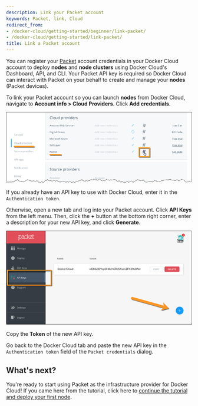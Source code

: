 ```yaml
---
description: Link your Packet account
keywords: Packet, link, Cloud
redirect_from:
- /docker-cloud/getting-started/beginner/link-packet/
- /docker-cloud/getting-started/link-packet/
title: Link a Packet account
---
```


You can register your [Packet](https://www.packet.net/promo/docker-cloud/) account credentials in your Docker Cloud account to deploy **nodes** and **node clusters** using Docker Cloud's Dashboard, API, and CLI. Your Packet API key is required so Docker Cloud can interact with Packet on your behalf to create and manage your **nodes** (Packet devices).

To link your Packet account so you can launch **nodes** from Docker Cloud, navigate to **Account info \> Cloud Providers**. Click **Add credentials**.

![](images/packet-link-account.png)

If you already have an API key to use with Docker Cloud, enter it in the `Authentication token`.

Otherwise, open a new tab and log into your Packet account. Click  **API Keys** from the left menu. Then, click the **+** button at the bottom right corner, enter a description for your new API key, and click **Generate**.

![](images/packet-add-apikey.png)

Copy the **Token** of the new API key.

Go back to the Docker Cloud tab and paste the new API key in the `Authentication token` field of the `Packet credentials` dialog.

## What's next?

You're ready to start using Packet as the infrastructure provider for Docker Cloud! If you came here from the tutorial, click here to [continue the tutorial and deploy your first node](../getting-started/your_first_node.md).